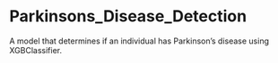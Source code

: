 # Parkinsons_Disease_Detection
A model that determines if an individual has Parkinson’s disease using XGBClassifier.
